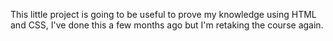 This little project is going to be useful to prove my knowledge using HTML and CSS, I've done this a few months ago but I'm retaking the course again.
